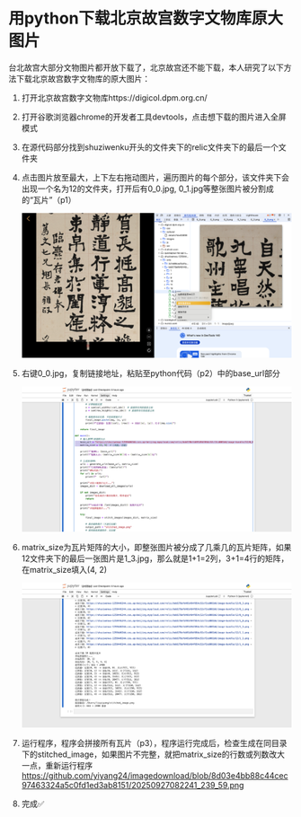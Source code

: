 # 用python下载北京故宫数字文物库原大图片

台北故宫大部分文物图片都开放下载了，北京故宫还不能下载，本人研究了以下方法下载北京故宫数字文物库的原大图片：
	
1. 打开北京故宫数字文物库https://digicol.dpm.org.cn/

2. 打开谷歌浏览器chrome的开发者工具devtools，点击想下载的图片进入全屏模式

3. 在源代码部分找到shuziwenku开头的文件夹下的relic文件夹下的最后一个文件夹

4. 点击图片放至最大，上下左右拖动图片，遍历图片的每个部分，该文件夹下会出现一个名为12的文件夹，打开后有0_0.jpg, 0_1.jpg等整张图片被分割成的“瓦片”（p1）

   ![](https://github.com/yiyang24/imagedownload/blob/cde6ef1700b0a636c3a4ae1f25f3261054419ad8/images/20250927083211_240_59.png)

5. 右键0_0.jpg，复制链接地址，粘贴至python代码（p2）中的base_url部分

   ![](https://github.com/yiyang24/imagedownload/blob/cde6ef1700b0a636c3a4ae1f25f3261054419ad8/images/20250927082216_238_59.png)

6. matrix_size为瓦片矩阵的大小，即整张图片被分成了几乘几的瓦片矩阵，如果12文件夹下的最后一张图片是1_3.jpg，那么就是1+1=2列，3+1=4行的矩阵，在matrix_size填入(4, 2)

   ![](https://github.com/yiyang24/imagedownload/blob/cde6ef1700b0a636c3a4ae1f25f3261054419ad8/images/20250927082241_239_59.png)

7. 运行程序，程序会拼接所有瓦片（p3），程序运行完成后，检查生成在同目录下的stitched_image，如果图片不完整，就把matrix_size的行数或列数改大一点，重新运行程序
https://github.com/yiyang24/imagedownload/blob/8d03e4bb88c44cec97463324a5c0fd1ed3ab8151/20250927082241_239_59.png

8. 完成✅

